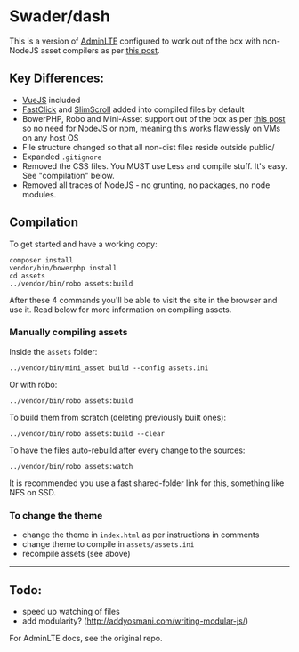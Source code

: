 # Swader/dash

This is a version of [AdminLTE](https://github.com/almasaeed2010/AdminLTE) configured to work out of the box with non-NodeJS asset compilers as per [this post](http://www.sitepoint.com/look-ma-no-nodejs-a-php-front-end-workflow-without-node/).

## Key Differences:

- [VueJS](http://vuejs.org) included
- [FastClick](https://github.com/ftlabs/fastclick) and [SlimScroll](https://github.com/rochal/jQuery-slimScroll) added into compiled files by default
- BowerPHP, Robo and Mini-Asset support out of the box as per [this post](http://www.sitepoint.com/look-ma-no-nodejs-a-php-front-end-workflow-without-node/) so no need for NodeJS or npm, meaning this works flawlessly on VMs on any host OS
- File structure changed so that all non-dist files reside outside public/
- Expanded `.gitignore`
- Removed the CSS files. You MUST use Less and compile stuff. It's easy. See "compilation" below.
- Removed all traces of NodeJS - no grunting, no packages, no node modules.

## Compilation

To get started and have a working copy:

```
composer install
vendor/bin/bowerphp install
cd assets
../vendor/bin/robo assets:build
```

After these 4 commands you'll be able to visit the site in the browser and use it. Read below for more information on compiling assets.

### Manually compiling assets

Inside the `assets` folder:

```
../vendor/bin/mini_asset build --config assets.ini
```

Or with robo:

```
../vendor/bin/robo assets:build
```

To build them from scratch (deleting previously built ones):

```
../vendor/bin/robo assets:build --clear
```

To have the files auto-rebuild after every change to the sources:

```
../vendor/bin/robo assets:watch
```

It is recommended you use a fast shared-folder link for this, something like NFS on SSD.

### To change the theme

- change the theme in `index.html` as per instructions in comments
- change theme to compile in `assets/assets.ini`
- recompile assets (see above)

---

## Todo:

- speed up watching of files
- add modularity? (http://addyosmani.com/writing-modular-js/)

For AdminLTE docs, see the original repo.